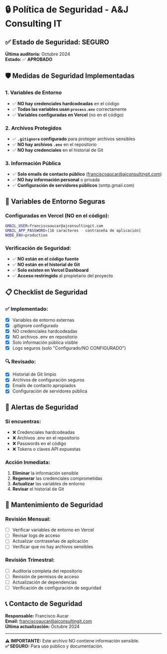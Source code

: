 # 🔒 Política de Seguridad - A&J Consulting IT

## ✅ Estado de Seguridad: SEGURO

**Última auditoría:** Octubre 2024  
**Estado:** ✅ **APROBADO**

## 🛡️ Medidas de Seguridad Implementadas

### **1. Variables de Entorno**
- ✅ **NO hay credenciales hardcodeadas** en el código
- ✅ **Todas las variables usan `process.env`** correctamente
- ✅ **Variables configuradas en Vercel** (no en el código)

### **2. Archivos Protegidos**
- ✅ **`.gitignore` configurado** para proteger archivos sensibles
- ✅ **NO hay archivos `.env`** en el repositorio
- ✅ **NO hay credenciales** en el historial de Git

### **3. Información Pública**
- ✅ **Solo emails de contacto público** (franciscoaucar@ajconsultingit.com)
- ✅ **NO hay información personal** o privada
- ✅ **Configuración de servidores públicos** (smtp.gmail.com)

## 🔐 Variables de Entorno Seguras

### **Configuradas en Vercel (NO en el código):**
```bash
GMAIL_USER=franciscoaucar@ajconsultingit.com
GMAIL_APP_PASSWORD=[16 caracteres - contraseña de aplicación]
NODE_ENV=production
```

### **Verificación de Seguridad:**
- ✅ **NO están en el código fuente**
- ✅ **NO están en el historial de Git**
- ✅ **Solo existen en Vercel Dashboard**
- ✅ **Acceso restringido** al propietario del proyecto

## 📋 Checklist de Seguridad

### **✅ Implementado:**
- [x] Variables de entorno externas
- [x] .gitignore configurado
- [x] NO credenciales hardcodeadas
- [x] NO archivos .env en repositorio
- [x] Solo información pública visible
- [x] Logs seguros (solo "Configurado/NO CONFIGURADO")

### **🔍 Revisado:**
- [x] Historial de Git limpio
- [x] Archivos de configuración seguros
- [x] Emails de contacto apropiados
- [x] Configuración de servidores pública

## 🚨 Alertas de Seguridad

### **Si encuentras:**
- ❌ Credenciales hardcodeadas
- ❌ Archivos .env en el repositorio
- ❌ Passwords en el código
- ❌ Tokens o claves API expuestas

### **Acción Inmediata:**
1. **Eliminar** la información sensible
2. **Regenerar** las credenciales comprometidas
3. **Actualizar** las variables de entorno
4. **Revisar** el historial de Git

## 🔄 Mantenimiento de Seguridad

### **Revisión Mensual:**
- [ ] Verificar variables de entorno en Vercel
- [ ] Revisar logs de acceso
- [ ] Actualizar contraseñas de aplicación
- [ ] Verificar que no hay archivos sensibles

### **Revisión Trimestral:**
- [ ] Auditoría completa del repositorio
- [ ] Revisión de permisos de acceso
- [ ] Actualización de dependencias
- [ ] Verificación de configuración de seguridad

## 📞 Contacto de Seguridad

**Responsable:** Francisco Aucar  
**Email:** franciscoaucar@ajconsultingit.com  
**Última actualización:** Octubre 2024

---

**⚠️ IMPORTANTE:** Este archivo NO contiene información sensible.  
**✅ SEGURO:** Para uso público y documentación.
